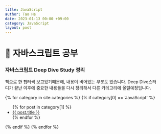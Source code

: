 ```yaml
---
title: JavaScript
author: Tao He
date: 2023-01-13 00:00 +09:00
category: JavaScript
layout: post
---
```


# 📙 자바스크립트 공부

### 자바스크립트 Deep Dive Study 정리

책으로 한 챕터씩 보고있기때문에, 내용이 비어있는 부분도 있습니다.
Deep Dive스터디가 끝난 이후에 중요한 내용들을 다시 정리해서 다른 카테고리에 올릴예정입니다.

{% for category in site.categories %}
{% if category[0] == 'JavaScript' %}

  <ul>
    {% for post in category[1] %}
      <li><a href="{{ post.url }}">{{ post.title }}</a></li>
    {% endfor %}
  </ul>
	{% endif %}
{% endfor %}
